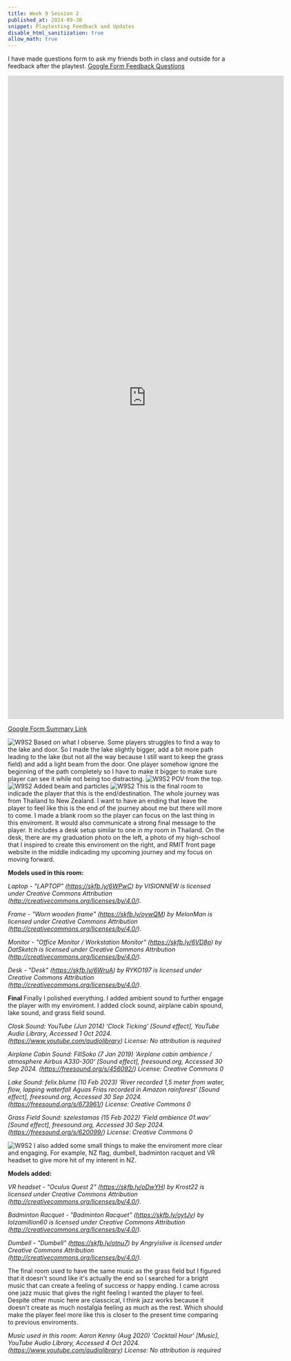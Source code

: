 ```yaml
---
title: Week 9 Session 2
published_at: 2024-09-30
snippet: Playtesting Feedback and Updates
disable_html_sanitization: true
allow_math: true
---
```


I have made questions form to ask my friends both in class and outside for a feedback after the playtest.
[Google Form Feedback Questions](https://forms.gle/riKT3rxyjBWJzx129)
<iframe src="https://docs.google.com/forms/d/e/1FAIpQLSerR1IMga0ccK9YZe5jM15l9c6DmIAruEbSJn2zlKZHSwBY4w/viewform?embedded=true" width="640" height="1493" frameborder="0" marginheight="0" marginwidth="0">Loading…</iframe>

[Google Form Summary Link](https://docs.google.com/forms/d/1hMiY869nCR_JEDWomDe7_Jdnmn2_3jNsWcBe6kzYubY/viewanalytics)

![W9S2](W9S2_4.png)
Based on what I observe. Some players struggles to find a way to the lake and door. So I made the lake slightly bigger, add a bit more path leading to the lake (but not all the way because I still want to keep the grass field) and add a light beam from the door. One player somehow ignore the beginning of the path completely so I have to make it bigger to make sure player can see it while not being too distracting.
![W9S2](W9S2_5.png)
POV from the top.
![W9S2](W9S2_7.png)
Added beam and particles
![W9S2](W9S2_6.png)
This is the final room to indicade the player that this is the end/destination. The whole journey was from Thailand to New Zealand. I want to have an ending that leave the player to feel like this is the end of the journey about me but there will more to come. I made a blank room so the player can focus on the last thing in this enviroment. It would also communicate a strong final message to the player. It includes a desk setup similar to one in my room in Thailand. On the desk, there are my graduation photo on the left, a photo of my high-school that I inspired to create this enviroment on the right, and RMIT front page website in the middle indicading my upcoming journey and my focus on moving forward.

**Models used in this room:**

*Laptop - "LAPTOP" (https://skfb.ly/6WPwC) by VISIONNEW is licensed under Creative Commons Attribution (http://creativecommons.org/licenses/by/4.0/).*

*Frame - "Worn wooden frame" (https://skfb.ly/oywQM) by MelonMan is licensed under Creative Commons Attribution (http://creativecommons.org/licenses/by/4.0/).*

*Monitor - "Office Monitor / Workstation Monitor" (https://skfb.ly/6VD8p) by DatSketch is licensed under Creative Commons Attribution (http://creativecommons.org/licenses/by/4.0/).*

*Desk - "Desk" (https://skfb.ly/6WruA) by RYKO197 is licensed under Creative Commons Attribution (http://creativecommons.org/licenses/by/4.0/).*

**Final**
Finally I polished everything. I added ambient sound to further engage the player with my enviroment. I added clock sound, airplane cabin spound, lake sound, and grass field sound.

*Closk Sound: YouTube (Jun 2014) 'Clock Ticking' [Sound effect], YouTube Audio Library, Accessed 1 Oct 2024. (https://www.youtube.com/audiolibrary) License: No attribution is required*

*Airplane Cabin Sound: FillSoko (7 Jan 2019) 'Airplane cabin ambience / atmosphere Airbus A330-300' [Sound effect], freesound.org, Accessed 30 Sep 2024. (https://freesound.org/s/456092/) License: Creative Commons 0*

*Lake Sound: felix.blume (10 Feb 2023) 'River recorded 1,5 meter from water, flow, lapping waterfall Aguas Frias recorded in Amazon rainforest' [Sound effect], freesound.org, Accessed 30 Sep 2024. (https://freesound.org/s/673961/) License: Creative Commons 0*

*Grass Field Sound: szelestamas (15 Feb 2022) 'Field ambience 01.wav' [Sound effect], freesound.org, Accessed 30 Sep 2024. (https://freesound.org/s/620099/) License: Creative Commons 0*

![W9S2](W9S2_8.png)
I also added some small things to make the enviroment more clear and engaging. For example, NZ flag, dumbell, badminton racquet and VR headset to give more hit of my interent in NZ.

**Models added:**

*VR headset - "Oculus Quest 2" (https://skfb.ly/oDwYH) by Krost22 is licensed under Creative Commons Attribution (http://creativecommons.org/licenses/by/4.0/).*

*Badminton Racquet - "Badminton Racquet" (https://skfb.ly/oytJv) by lolzamillion60 is licensed under Creative Commons Attribution (http://creativecommons.org/licenses/by/4.0/).*

*Dumbell - "Dumbell" (https://skfb.ly/otnu7) by Angryislive is licensed under Creative Commons Attribution (http://creativecommons.org/licenses/by/4.0/).*


The final room used to have the same music as the grass field but I figured that it doesn't sound like it's actually the end so I searched for a bright music that can create a feeling of success or happy ending. I came across one jazz music that gives the right feeling I wanted the player to feel. Despite other music here are classcical, I think jazz works because it doesn't create as much nostalgia feeling as much as the rest. Which should make the player feel more like this is closer to the present time comparing to previous enviroments.

*Music used in this room: Aaron Kenny (Aug 2020) 'Cocktail Hour' [Music], YouTube Audio Library, Accessed 4 Oct 2024. (https://www.youtube.com/audiolibrary) License: No attribution is required*